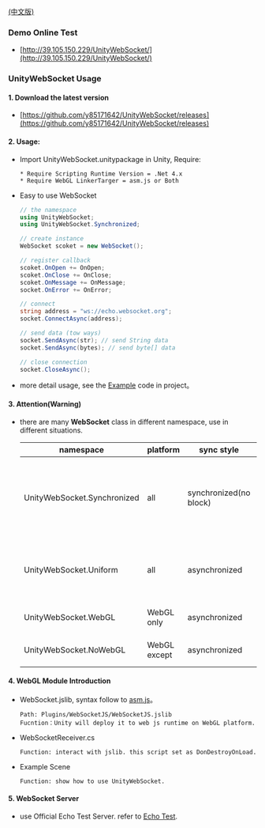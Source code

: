 
[(中文版)](README.md)

### Demo Online Test

- [http://39.105.150.229/UnityWebSocket/](http://39.105.150.229/UnityWebSocket/)

### UnityWebSocket Usage

#### 1. Download the latest version

- [https://github.com/y85171642/UnityWebSocket/releases](https://github.com/y85171642/UnityWebSocket/releases)

#### 2. Usage:

- Import UnityWebSocket.unitypackage in Unity, Require:

      * Require Scripting Runtime Version = .Net 4.x
      * Require WebGL LinkerTarger = asm.js or Both

- Easy to use WebSocket

  ```csharp
  // the namespace
  using UnityWebSocket;
  using UnityWebSocket.Synchronized;

  // create instance
  WebSocket scoket = new WebSocket();

  // register callback
  scoket.OnOpen += OnOpen;
  scoket.OnClose += OnClose;
  scoket.OnMessage += OnMessage;
  socket.OnError += OnError;

  // connect
  string address = "ws://echo.websocket.org";
  socket.ConnectAsync(address);

  // send data (tow ways)
  socket.SendAsync(str); // send String data
  socket.SendAsync(bytes); // send byte[] data

  // close connection
  socket.CloseAsync();
  ```

- more detail usage, see the [Example](UnityWebSocket/Assets/Scripts/Plugins/UnityWebSocket/Example/TestWebSocket.cs) code in project。

#### 3. Attention(Warning)

- there are many **WebSocket** class in different namespace, use in different situations.

  namespace | platform | sync style |  description  
  -|-|-|-
  UnityWebSocket.Synchronized | all | synchronized(no block) | **[recommend]** no need consider the problem by using unity component in asynchronized callback.
  UnityWebSocket.Uniform | all | asynchronized | consider the problem by using unity component in asynchronized callback.
  UnityWebSocket.WebGL | WebGL only | asynchronized | only run in WebGL platform.
  UnityWebSocket.NoWebGL | WebGL except | asynchronized  | only run in not WebGL platforms.

#### 4. WebGL Module Introduction

- WebSocket.jslib, syntax follow to [asm.js](http://www.ruanyifeng.com/blog/2017/09/asmjs_emscripten.html)。

      Path: Plugins/WebSocketJS/WebSocketJS.jslib
      Fucntion：Unity will deploy it to web js runtime on WebGL platform.

- WebSocketReceiver.cs

      Function: interact with jslib. this script set as DonDestroyOnLoad.

- Example Scene

      Function: show how to use UnityWebSocket.

#### 5. WebSocket Server

- use Official Echo Test Server. refer to [Echo Test](http://www.websocket.org/echo.html).

